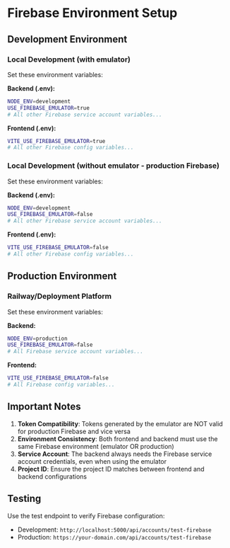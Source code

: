 # Firebase Environment Setup

## Development Environment

### Local Development (with emulator)
Set these environment variables:

**Backend (.env):**
```bash
NODE_ENV=development
USE_FIREBASE_EMULATOR=true
# All other Firebase service account variables...
```

**Frontend (.env):**
```bash
VITE_USE_FIREBASE_EMULATOR=true
# All other Firebase config variables...
```

### Local Development (without emulator - production Firebase)
Set these environment variables:

**Backend (.env):**
```bash
NODE_ENV=development
USE_FIREBASE_EMULATOR=false
# All other Firebase service account variables...
```

**Frontend (.env):**
```bash
VITE_USE_FIREBASE_EMULATOR=false
# All other Firebase config variables...
```

## Production Environment

### Railway/Deployment Platform
Set these environment variables:

**Backend:**
```bash
NODE_ENV=production
USE_FIREBASE_EMULATOR=false
# All Firebase service account variables...
```

**Frontend:**
```bash
VITE_USE_FIREBASE_EMULATOR=false
# All Firebase config variables...
```

## Important Notes

1. **Token Compatibility**: Tokens generated by the emulator are NOT valid for production Firebase and vice versa
2. **Environment Consistency**: Both frontend and backend must use the same Firebase environment (emulator OR production)
3. **Service Account**: The backend always needs the Firebase service account credentials, even when using the emulator
4. **Project ID**: Ensure the project ID matches between frontend and backend configurations

## Testing

Use the test endpoint to verify Firebase configuration:
- Development: `http://localhost:5000/api/accounts/test-firebase`
- Production: `https://your-domain.com/api/accounts/test-firebase` 
